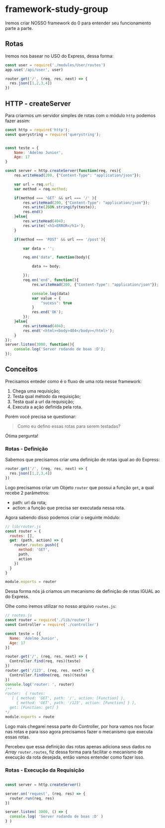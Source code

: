 # framework-study-group

Iremos criar NOSSO framework do 0 para entender seu funcionamento parte a parte.


## Rotas

Iremos nos basear no USO do Express, dessa forma:

```js
const user = require('./modules/User/routes')
app.use('/api/user', user)
```


```js
router.get('/', (req, res, next) => {
  res.json([1,2,3,4])
})
```


## HTTP - createServer

Para criarmos um servidor simples de rotas com o módulo `http` podemos fazer assim:

```js
const http = require('http');
const querystring = require('querystring');


const teste = {
    Name: 'Adelmo Junior',
    Age: 17
}

const server = http.createServer(function(req, res){
    res.writeHead(200, {"Content-Type": "application/json"});

    var url = req.url;
    var method = req.method;

    if(method === 'GET' && url === '/' ){
        res.writeHead(200, {"Content-Type": "application/json"});
        res.write(JSON.stringify(teste));
        res.end()
    }else{
        res.writeHead(404);
        res.write('<h1>ERROR</h1>');
    }

    if(method === 'POST' && url === '/post'){

        var data = '';

        req.on('data', function(body){

            data += body;

        });
        req.on('end', function(){
            res.writeHead(200, {"Content-Type": "application/json"});

            console.log(data)
            var value = {
                "sucess": true
            }
            res.end('OK');
        });
    }else{
        res.writeHead(404);
        res.end('<html><body>404</body></html>');
    }
});
server.listen(3000, function(){
    console.log('Server rodando de boas :D');
});
```

## Conceitos

Precisamos enteder como é o fluxo de uma rota nesse framework:

1) Chega uma requisição;
2) Testa qual método da requisição;
3) Testa qual a url da requisição;
4) Executa a ação definida pela rota.

Porém você precisa se questionar:

> Como eu defino essas rotas para serem testadas?

Ótima pergunta!


### Rotas - Definição

Sabemos que precisamos criar uma definição de rotas igual ao do Express:

```js
router.get('/', (req, res, next) => {
  res.json([1,2,3,4])
})
```

Logo precisamos criar um Objeto `router` que possui a função `get`, a qual recebe 2 parâmetros:

- path: url da rota;
- action: a função que precisa ser executada nessa rota.

Agora sabendo disso podemos criar o seguinte módulo:

```js
// lib/router.js
const router = {
  routes: [],
  get: (path, action) => {
    router.routes.push({
      method: 'GET',
      path,
      action
    })
  }
}

module.exports = router
```

Dessa forma nós já criamos um mecanismo de definição de rotas IGUAL ao do Express.

Olhe como iremos utilizar no nosso arquivo `routes.js`:

```js
// routes.js
const router = require('./lib/router')
const Controller = require('./controller')

const teste = [{
  Name: 'Adelmo Junior',
  Age: 17
}]

router.get('/', (req, res, next) => {
  Controller.find(req, res)(teste)
})
router.get('/123', (req, res, next) => {
  Controller.findOne(req, res)(teste)
})
console.log('router: ', router)
/**
router:  { routes: 
   [ { method: 'GET', path: '/', action: [Function] },
     { method: 'GET', path: '/123', action: [Function] } ],
  get: [Function: get] }
*/
module.exports = route
```

Logo mais chegarei nessa parte do Controller, por hora vamos nos focar nas rotas e para isso agora precisamos fazer o mecanismo que executa essas rotas.

Percebeu que essa definição das rotas apenas adiciona seus dados no *Array* `router.routes`, fiz dessa forma para facilitar o mecanismo de execução da rota desejada, então vamos entender como fazer isso.

### Rotas - Execução da Requisição


```js

const server = http.createServer()

server.on('request', (req, res) => {
  router.run(req, res)
})

server.listen( 3000, () => {
  console.log( 'Server rodando de boas :D' )
} )

```
